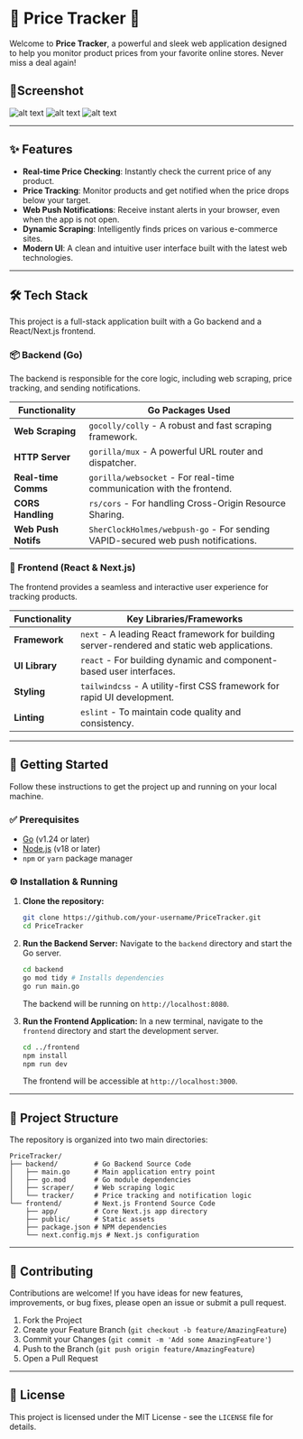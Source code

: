 # 🚀 Price Tracker 🚀

Welcome to **Price Tracker**, a powerful and sleek web application designed to help you monitor product prices from your favorite online stores. Never miss a deal again!

## 📸Screenshot
![alt text](https://github.com/Rohith2106/PriceTracker/blob/main/img1.png?raw=true)
![alt text](https://github.com/Rohith2106/PriceTracker/blob/main/img2.png?raw=true)
![alt text](https://github.com/Rohith2106/PriceTracker/blob/main/img3.png?raw=true)

---

## ✨ Features

- **Real-time Price Checking**: Instantly check the current price of any product.
- **Price Tracking**: Monitor products and get notified when the price drops below your target.
- **Web Push Notifications**: Receive instant alerts in your browser, even when the app is not open.
- **Dynamic Scraping**: Intelligently finds prices on various e-commerce sites.
- **Modern UI**: A clean and intuitive user interface built with the latest web technologies.

---

## 🛠️ Tech Stack

This project is a full-stack application built with a Go backend and a React/Next.js frontend.

### 📦 Backend (Go)

The backend is responsible for the core logic, including web scraping, price tracking, and sending notifications.

| Functionality         | Go Packages Used                                                                                             |
| --------------------- | ------------------------------------------------------------------------------------------------------------ |
| **Web Scraping**      | `gocolly/colly` - A robust and fast scraping framework.                                                      |
| **HTTP Server**       | `gorilla/mux` - A powerful URL router and dispatcher.                                                        |
| **Real-time Comms**   | `gorilla/websocket` - For real-time communication with the frontend.                                         |
| **CORS Handling**     | `rs/cors` - For handling Cross-Origin Resource Sharing.                                                      |
| **Web Push Notifs**   | `SherClockHolmes/webpush-go` - For sending VAPID-secured web push notifications.                             |

### 🎨 Frontend (React & Next.js)

The frontend provides a seamless and interactive user experience for tracking products.

| Functionality         | Key Libraries/Frameworks                                                                                     |
| --------------------- | ------------------------------------------------------------------------------------------------------------ |
| **Framework**         | `next` - A leading React framework for building server-rendered and static web applications.                 |
| **UI Library**        | `react` - For building dynamic and component-based user interfaces.                                          |
| **Styling**           | `tailwindcss` - A utility-first CSS framework for rapid UI development.                                      |
| **Linting**           | `eslint` - To maintain code quality and consistency.                                                         |

---

## 🚀 Getting Started

Follow these instructions to get the project up and running on your local machine.

### ✅ Prerequisites

- [Go](https://go.dev/doc/install) (v1.24 or later)
- [Node.js](https://nodejs.org/en/download/) (v18 or later)
- `npm` or `yarn` package manager

### ⚙️ Installation & Running

1.  **Clone the repository:**
    ```bash
    git clone https://github.com/your-username/PriceTracker.git
    cd PriceTracker
    ```

2.  **Run the Backend Server:**
    Navigate to the `backend` directory and start the Go server.
    ```bash
    cd backend
    go mod tidy # Installs dependencies
    go run main.go
    ```
    The backend will be running on `http://localhost:8080`.

3.  **Run the Frontend Application:**
    In a new terminal, navigate to the `frontend` directory and start the development server.
    ```bash
    cd ../frontend
    npm install
    npm run dev
    ```
    The frontend will be accessible at `http://localhost:3000`.

---

## 📂 Project Structure

The repository is organized into two main directories:

```
PriceTracker/
├── backend/         # Go Backend Source Code
│   ├── main.go      # Main application entry point
│   ├── go.mod       # Go module dependencies
│   ├── scraper/     # Web scraping logic
│   └── tracker/     # Price tracking and notification logic
└── frontend/        # Next.js Frontend Source Code
    ├── app/         # Core Next.js app directory
    ├── public/      # Static assets
    ├── package.json # NPM dependencies
    └── next.config.mjs # Next.js configuration
```

---

## 🤝 Contributing

Contributions are welcome! If you have ideas for new features, improvements, or bug fixes, please open an issue or submit a pull request.

1.  Fork the Project
2.  Create your Feature Branch (`git checkout -b feature/AmazingFeature`)
3.  Commit your Changes (`git commit -m 'Add some AmazingFeature'`)
4.  Push to the Branch (`git push origin feature/AmazingFeature`)
5.  Open a Pull Request

---

## 📄 License

This project is licensed under the MIT License - see the `LICENSE` file for details.
